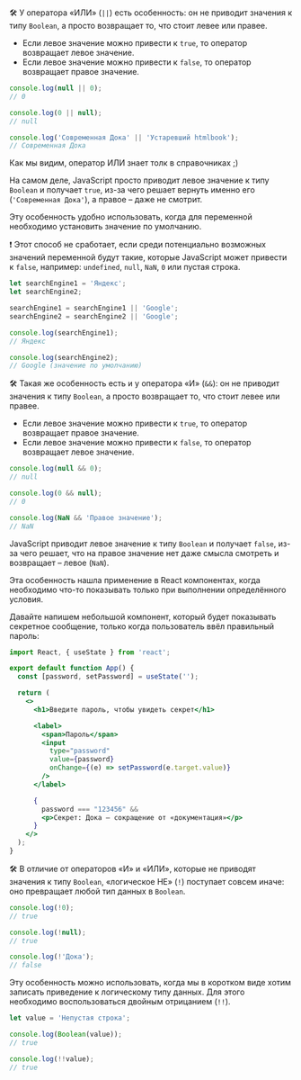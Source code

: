🛠 У оператора «ИЛИ» (`||`) есть особенность: он не приводит значения к типу `Boolean`, а просто возвращает то, что стоит левее или правее.

- Если левое значение можно привести к `true`, то оператор возвращает левое значение.
- Если левое значение можно привести к `false`, то оператор возвращает правое значение.

```js
console.log(null || 0);
// 0

console.log(0 || null);
// null

console.log('Современная Дока' || 'Устаревший htmlbook');
// Современная Дока
```

Как мы видим, оператор ИЛИ знает толк в справочниках ;)

На самом деле, JavaScript просто приводит левое значение к типу `Boolean` и получает `true`, из-за чего решает вернуть именно его (`'Современная Дока'`), а правое – даже не смотрит.

Эту особенность удобно использовать, когда для переменной необходимо установить значение по умолчанию.

<aside>

❗ Этот способ не сработает, если среди потенциально возможных значений переменной будут такие, которые JavaScript может привести к `false`, например: `undefined`, `null`, `NaN`, `0` или пустая строка.

</aside>

```js
let searchEngine1 = 'Яндекс';
let searchEngine2;

searchEngine1 = searchEngine1 || 'Google';
searchEngine2 = searchEngine2 || 'Google';

console.log(searchEngine1);
// Яндекс

console.log(searchEngine2);
// Google (значение по умолчанию)
```

🛠 Такая же особенность есть и у оператора «И» (`&&`): он не приводит значения к типу `Boolean`, а просто возвращает то, что стоит левее или правее.

- Если левое значение можно привести к `true`, то оператор возвращает правое значение.
- Если левое значение можно привести к `false`, то оператор возвращает левое значение.

```js
console.log(null && 0);
// null

console.log(0 && null);
// 0

console.log(NaN && 'Правое значение');
// NaN
```

JavaScript приводит левое значение к типу `Boolean` и получает `false`, из-за чего решает, что на правое значение нет даже смысла смотреть и возвращает – левое (`NaN`).

Эта особенность нашла применение в React компонентах, когда необходимо что-то показывать только при выполнении определённого условия.

Давайте напишем небольшой компонент, который будет показывать секретное сообщение, только когда пользователь ввёл правильный пароль:

```jsx
import React, { useState } from 'react';

export default function App() {
  const [password, setPassword] = useState('');

  return (
    <>
      <h1>Введите пароль, чтобы увидеть секрет</h1>

      <label>
        <span>Пароль</span>
        <input
          type="password"
          value={password}
          onChange={(e) => setPassword(e.target.value)}
        />
      </label>

      {
        password === "123456" &&
        <p>Секрет: Дока – сокращение от «документация»</p>
      }
    </>
  );
}
```

🛠 В отличие от операторов «И» и «ИЛИ», которые не приводят значения к типу `Boolean`, «логическое НЕ» (`!`) поступает совсем иначе: оно превращает любой тип данных в `Boolean`.

```js
console.log(!0);
// true

console.log(!null);
// true

console.log(!'Дока');
// false
```

Эту особенность можно использовать, когда мы в коротком виде хотим записать приведение к логическому типу данных. Для этого необходимо воспользоваться двойным отрицанием (`!!`).

```js
let value = 'Непустая строка';

console.log(Boolean(value));
// true

console.log(!!value);
// true
```
